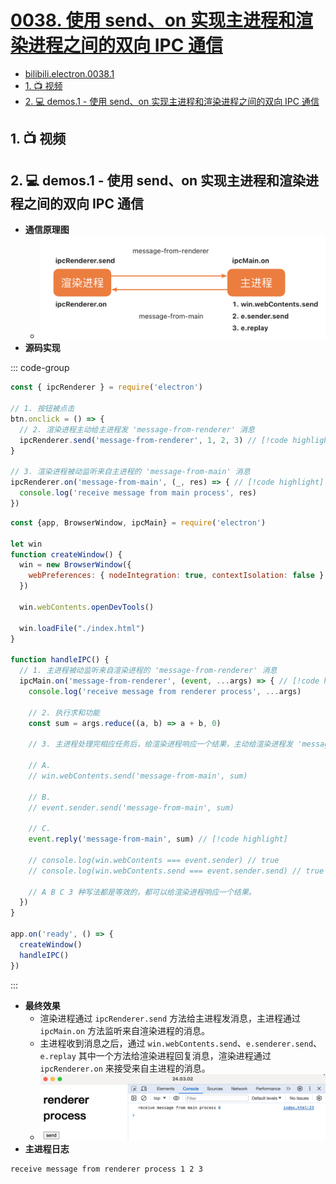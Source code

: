 # [0038. 使用 send、on 实现主进程和渲染进程之间的双向 IPC 通信](https://github.com/Tdahuyou/electron/tree/main/0038.%20%E4%BD%BF%E7%94%A8%20send%E3%80%81on%20%E5%AE%9E%E7%8E%B0%E4%B8%BB%E8%BF%9B%E7%A8%8B%E5%92%8C%E6%B8%B2%E6%9F%93%E8%BF%9B%E7%A8%8B%E4%B9%8B%E9%97%B4%E7%9A%84%E5%8F%8C%E5%90%91%20IPC%20%E9%80%9A%E4%BF%A1)

<!-- region:toc -->


- [bilibili.electron.0038.1](https://www.bilibili.com/video/BV1CBFyeRE5w)
- [1. 📺 视频](#1--视频)
- [2. 💻 demos.1 - 使用 send、on 实现主进程和渲染进程之间的双向 IPC 通信](#2--demos1---使用-sendon-实现主进程和渲染进程之间的双向-ipc-通信)
<!-- endregion:toc -->

## 1. 📺 视频

<BilibiliOutsidePlayer id="BV1CBFyeRE5w" />

## 2. 💻 demos.1 - 使用 send、on 实现主进程和渲染进程之间的双向 IPC 通信

- **通信原理图**
  - ![](assets/2024-10-05-20-06-30.png)
- **源码实现**

::: code-group

```js [renderer.js]
const { ipcRenderer } = require('electron')

// 1. 按钮被点击
btn.onclick = () => {
  // 2. 渲染进程主动给主进程发 'message-from-renderer' 消息
  ipcRenderer.send('message-from-renderer', 1, 2, 3) // [!code highlight]
}

// 3. 渲染进程被动监听来自主进程的 'message-from-main' 消息
ipcRenderer.on('message-from-main', (_, res) => { // [!code highlight]
  console.log('receive message from main process', res)
})
```

```js [index.js]
const {app, BrowserWindow, ipcMain} = require('electron')

let win
function createWindow() {
  win = new BrowserWindow({
    webPreferences: { nodeIntegration: true, contextIsolation: false }
  })

  win.webContents.openDevTools()

  win.loadFile("./index.html")
}

function handleIPC() {
  // 1. 主进程被动监听来自渲染进程的 'message-from-renderer' 消息
  ipcMain.on('message-from-renderer', (event, ...args) => { // [!code highlight]
    console.log('receive message from renderer process', ...args)

    // 2. 执行求和功能
    const sum = args.reduce((a, b) => a + b, 0)

    // 3. 主进程处理完相应任务后，给渲染进程响应一个结果，主动给渲染进程发 'message-from-main' 消息。
    
    // A.
    // win.webContents.send('message-from-main', sum)
    
    // B.
    // event.sender.send('message-from-main', sum)

    // C.
    event.reply('message-from-main', sum) // [!code highlight]

    // console.log(win.webContents === event.sender) // true
    // console.log(win.webContents.send === event.sender.send) // true

    // A B C 3 种写法都是等效的，都可以给渲染进程响应一个结果。
  })
}

app.on('ready', () => {
  createWindow()
  handleIPC()
})
```

:::

- **最终效果**
  - 渲染进程通过 `ipcRenderer.send` 方法给主进程发消息，主进程通过 `ipcMain.on` 方法监听来自渲染进程的消息。
  - 主进程收到消息之后，通过 `win.webContents.send`、`e.senderer.send`、`e.replay` 其中一个方法给渲染进程回复消息，渲染进程通过 `ipcRenderer.on` 来接受来自主进程的消息。
  - ![](assets/2024-10-05-20-07-53.png)
- **主进程日志**

```bash
receive message from renderer process 1 2 3
```













